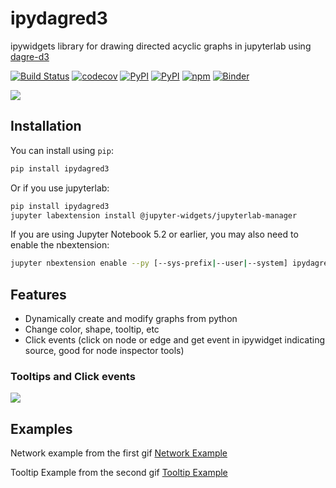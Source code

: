 
# ipydagred3

ipywidgets library for drawing directed acyclic graphs in jupyterlab using [dagre-d3](https://github.com/dagrejs/dagre-d3)

[![Build Status](https://github.com/timkpaine/ipydagred3/workflows/Build%20Status/badge.svg?branch=main)](https://github.com/timkpaine/ipydagred3/actions?query=workflow%3A%22Build+Status%22)
[![codecov](https://codecov.io/gh/timkpaine/ipydagred3/branch/main/graph/badge.svg?token=3N6NOPL4RE)](https://codecov.io/gh/timkpaine/ipydagred3)
[![PyPI](https://img.shields.io/pypi/l/ipydagred3.svg)](https://pypi.python.org/pypi/ipydagred3)
[![PyPI](https://img.shields.io/pypi/v/ipydagred3.svg)](https://pypi.python.org/pypi/ipydagred3)
[![npm](https://img.shields.io/npm/v/ipydagred3.svg)](https://www.npmjs.com/package/ipydagred3)
[![Binder](https://mybinder.org/badge_logo.svg)](https://mybinder.org/v2/gh/timkpaine/ipydagred3/main?urlpath=lab)


![](https://raw.githubusercontent.com/timkpaine/ipydagred3/main/docs/img/example.gif)

## Installation

You can install using `pip`:

```bash
pip install ipydagred3
```

Or if you use jupyterlab:

```bash
pip install ipydagred3
jupyter labextension install @jupyter-widgets/jupyterlab-manager
```

If you are using Jupyter Notebook 5.2 or earlier, you may also need to enable
the nbextension:

```bash
jupyter nbextension enable --py [--sys-prefix|--user|--system] ipydagred3
```

## Features

- Dynamically create and modify graphs from python
- Change color, shape, tooltip, etc
- Click events (click on node or edge and get event in ipywidget indicating source, good for node inspector tools)


### Tooltips and Click events

![](https://raw.githubusercontent.com/timkpaine/ipydagred3/main/docs/img/example2.gif)

## Examples

Network example from the first gif
[Network Example](https://github.com/timkpaine/ipydagred3/tree/main/docs/examples/example.ipynb)

Tooltip Example from the second gif
[Tooltip Example](https://github.com/timkpaine/ipydagred3/tree/main/docs/examples/example.ipynb)
